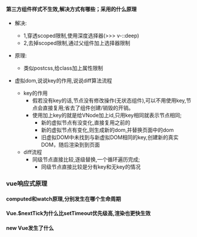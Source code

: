 #### 第三方组件样式不生效,解决方式有哪些；采用的什么原理
  - 解决:
    - 1,穿透scoped限制,使用深度选择器(>>> v-::deep)
    - 2,去掉scoped限制,通过父组件加上选择器限制
  - 原理:
    - 类似postcss,给class加上属性限制

- 虚拟dom,说说key的作用,说说diff算法流程
  - key的作用
    - 假若没有key的话,节点没有修改操作(无状态组件),可以不用使用key,节点会直接复用;省去了组件创建/销毁的开销。
    - 使用加上key的就是给VNode加上id,只用key相同就表示节点相同;
      - 新的虚拟节点有没变化,直接复用之前的
      - 新的虚拟节点有变化,则生成新的dom,并替换页面中的dom
      - 旧虚拟DOM中未找到与新虚拟DOM相同的key,创建新的真实DOM，随后渲染到到页面
  - diff流程
    - 同级节点直接比较,逐级替换,一个循环遍历完成;
      - 同级节点直接比较是分有key和无key的情况
### vue响应式原理

#### computed和watch原理,分别发生在哪个生命周期

#### Vue.$nextTick为什么比setTimeout优先级高,渲染也更快生效

#### new Vue发生了什么
